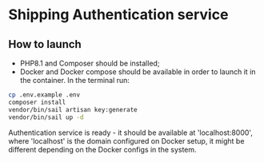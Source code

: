 # Shipping Authentication service

## How to launch
- PHP8.1 and Composer should be installed;
- Docker and Docker compose should be available in order to launch it in the container.
In the terminal run:
```bash
cp .env.example .env
composer install
vendor/bin/sail artisan key:generate
vendor/bin/sail up -d
```

Authentication service is ready - it should be available at 'localhost:8000', where 'localhost' is the domain configured on Docker setup, it might be different depending on the Docker configs in the system.
